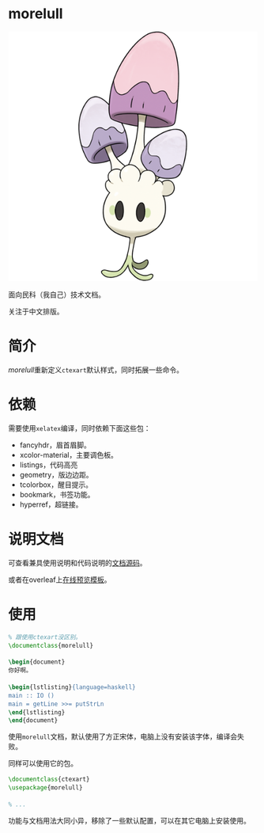 # morelull

![睡睡菇](./static/morelull.png)

面向民科（我自己）技术文档。

关注于中文排版。

# 简介

*morelull*重新定义`ctexart`默认样式，同时拓展一些命令。

# 依赖

需要使用`xelatex`编译，同时依赖下面这些包：

* fancyhdr，眉首眉脚。
* xcolor-material，主要调色板。
* listings，代码高亮
* geometry，版边边距。
* tcolorbox，醒目提示。
* bookmark，书签功能。
* hyperref，超链接。

# 说明文档

可查看兼具使用说明和代码说明的[文档源码](./doc/doc.tex)。

或者在overleaf上[在线预览模板](https://www.overleaf.com/latex/templates/morelull-sample/sfrmdxnrnbbn)。

# 使用

```latex
% 跟使用ctexart没区别。
\documentclass{morelull}

\begin{document}
你好啊。

\begin{lstlisting}{language=haskell}
main :: IO ()
main = getLine >>= putStrLn
\end{lstlisting}
\end{document}
```

使用`morelull`文档，默认使用了方正宋体，电脑上没有安装该字体，编译会失败。

同样可以使用它的包。

```latex
\documentclass{ctexart}
\usepackage{morelull}

% ...
```

功能与文档用法大同小异，移除了一些默认配置，可以在其它电脑上安装使用。
